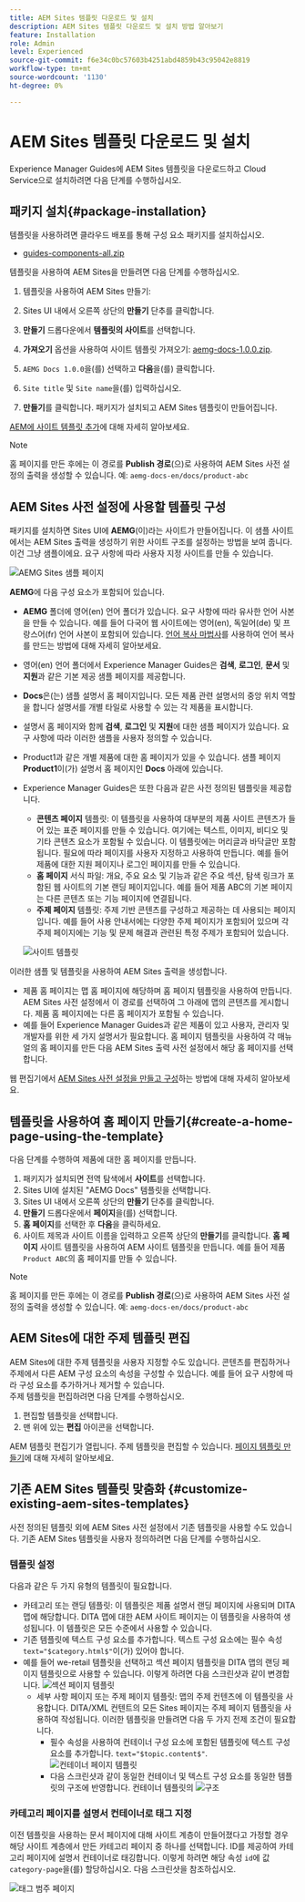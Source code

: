 ```yaml
---
title: AEM Sites 템플릿 다운로드 및 설치
description: AEM Sites 템플릿 다운로드 및 설치 방법 알아보기
feature: Installation
role: Admin
level: Experienced
source-git-commit: f6e34c0bc57603b4251abd4859b43c95042e8819
workflow-type: tm+mt
source-wordcount: '1130'
ht-degree: 0%

---
```



# AEM Sites 템플릿 다운로드 및 설치

Experience Manager Guides에 AEM Sites 템플릿을 다운로드하고 Cloud Service으로 설치하려면 다음 단계를 수행하십시오.

## 패키지 설치{#package-installation}

템플릿을 사용하려면 클라우드 배포를 통해 구성 요소 패키지를 설치하십시오.
- [guides-components-all.zip](https://github.com/adobe/aemg-sites-components/releases/tag/v1.0.0)



템플릿을 사용하여 AEM Sites을 만들려면 다음 단계를 수행하십시오.


1. 템플릿을 사용하여 AEM Sites 만들기:
1. Sites UI 내에서 오른쪽 상단의 **만들기** 단추를 클릭합니다.
1. **만들기** 드롭다운에서 **템플릿의 사이트**&#x200B;를 선택합니다.

1. **가져오기** 옵션을 사용하여 사이트 템플릿 가져오기: [aemg-docs-1.0.0.zip](https://github.com/adobe/aemg-sites-template/releases/tag/v1.0.0).
1. `AEMG Docs 1.0.0`을(를) 선택하고 **다음**&#x200B;을(를) 클릭합니다.
1. `Site title` 및 `Site name`을(를) 입력하십시오.
1. **만들기**&#x200B;를 클릭합니다. 패키지가 설치되고 AEM Sites 템플릿이 만들어집니다.

[AEM에 사이트 템플릿 추가](https://experienceleague.adobe.com/en/docs/experience-manager-cloud-service/content/sites/administering/site-creation/site-templates#adding)에 대해 자세히 알아보세요.


>[!NOTE]
>
>홈 페이지를 만든 후에는 이 경로를 **Publish 경로**(으)로 사용하여 AEM Sites 사전 설정의 출력을 생성할 수 있습니다. 예: `aemg-docs-en/docs/product-abc`


## AEM Sites 사전 설정에 사용할 템플릿 구성

패키지를 설치하면 Sites UI에 **AEMG**(이)라는 사이트가 만들어집니다. 이 샘플 사이트에서는 AEM Sites 출력을 생성하기 위한 사이트 구조를 설정하는 방법을 보여 줍니다. 이건 그냥 샘플이에요. 요구 사항에 따라 사용자 지정 사이트를 만들 수 있습니다.

![AEMG Sites 샘플 페이지](assets/aemg-sites-sample-pages.png)


**AEMG**&#x200B;에 다음 구성 요소가 포함되어 있습니다.
- **AEMG** 폴더에 영어(en) 언어 폴더가 있습니다. 요구 사항에 따라 유사한 언어 사본을 만들 수 있습니다. 예를 들어 다국어 웹 사이트에는 영어(en), 독일어(de) 및 프랑스어(fr) 언어 사본이 포함되어 있습니다.  [언어 복사 마법사](https://experienceleague.adobe.com/en/docs/experience-manager-65/content/sites/administering/introduction/tc-wizard)를 사용하여 언어 복사를 만드는 방법에 대해 자세히 알아보세요.
- 영어(en) 언어 폴더에서 Experience Manager Guides은 **검색**, **로그인**, **문서** 및 **지원**&#x200B;과 같은 기본 제공 샘플 페이지를 제공합니다.

- **Docs**은(는) 샘플 설명서 홈 페이지입니다. 모든 제품 관련 설명서의 중앙 위치 역할을 합니다
설명서를 개별 타일로 사용할 수 있는 각 제품을 표시합니다.

- 설명서 홈 페이지와 함께 **검색**, **로그인** 및 **지원**&#x200B;에 대한 샘플 페이지가 있습니다. 요구 사항에 따라 이러한 샘플을 사용자 정의할 수 있습니다.
- Product1과 같은 개별 제품에 대한 홈 페이지가 있을 수 있습니다. 샘플 페이지 **Product1**&#x200B;이(가) 설명서 홈 페이지인 **Docs** 아래에 있습니다.

- Experience Manager Guides은 또한 다음과 같은 사전 정의된 템플릿을 제공합니다.

   - **콘텐츠 페이지** 템플릿: 이 템플릿을 사용하여 대부분의 제품 사이트 콘텐츠가 들어 있는 표준 페이지를 만들 수 있습니다. 여기에는 텍스트, 이미지, 비디오 및 기타 콘텐츠 요소가 포함될 수 있습니다. 이 템플릿에는 머리글과 바닥글만 포함됩니다. 필요에 따라 페이지를 사용자 지정하고 사용하여 만듭니다. 예를 들어 제품에 대한 지원 페이지나 로그인 페이지를 만들 수 있습니다.
   - **홈 페이지** 서식 파일: 개요, 주요 요소 및 기능과 같은 주요 섹션, 탐색 링크가 포함된 웹 사이트의 기본 랜딩 페이지입니다. 예를 들어 제품 ABC의 기본 페이지는 다른 콘텐츠 또는 기능 페이지에 연결됩니다.
   - **주제 페이지** 템플릿: 주제 기반 콘텐츠를 구성하고 제공하는 데 사용되는 페이지입니다. 예를 들어 사용 안내서에는 다양한 주제 페이지가 포함되어 있으며 각 주제 페이지에는 기능 및 문제 해결과 관련된 특정 주제가 포함되어 있습니다.

  ![사이트 템플릿](assets/sites-ui-templates.png)

이러한 샘플 및 템플릿을 사용하여 AEM Sites 출력을 생성합니다.
- 제품 홈 페이지는 맵 홈 페이지에 해당하며 홈 페이지 템플릿을 사용하여 만듭니다. AEM Sites 사전 설정에서 이 경로를 선택하여 그 아래에 맵의 콘텐츠를 게시합니다. 제품 홈 페이지에는 다른 홈 페이지가 포함될 수 있습니다.
- 예를 들어 Experience Manager Guides과 같은 제품이 있고 사용자, 관리자 및 개발자를 위한 세 가지 설명서가 필요합니다.  홈 페이지 템플릿을 사용하여 각 매뉴얼의 홈 페이지를 만든 다음 AEM Sites 출력 사전 설정에서 해당 홈 페이지를 선택합니다.

웹 편집기에서 [AEM Sites 사전 설정을 만들고 구성](../user-guide/generate-output-aem-site-web-editor.md)하는 방법에 대해 자세히 알아보세요.

## 템플릿을 사용하여 홈 페이지 만들기{#create-a-home-page-using-the-template}

다음 단계를 수행하여 제품에 대한 홈 페이지를 만듭니다.
1. 패키지가 설치되면 전역 탐색에서 **사이트**&#x200B;를 선택합니다.
1. Sites UI에 설치된 &quot;AEMG Docs&quot; 템플릿을 선택합니다.
1. Sites UI 내에서 오른쪽 상단의 **만들기** 단추를 클릭합니다.
1. **만들기** 드롭다운에서 **페이지**&#x200B;을(를) 선택합니다.
1. **홈 페이지**&#x200B;를 선택한 후 **다음**&#x200B;을 클릭하세요.
1. 사이트 제목과 사이트 이름을 입력하고 오른쪽 상단의 **만들기**&#x200B;를 클릭합니다. **홈 페이지** 사이트 템플릿을 사용하여 AEM 사이트 템플릿을 만듭니다. 예를 들어 제품 `Product ABC`의 홈 페이지를 만들 수 있습니다.


>[!NOTE]
>
>홈 페이지를 만든 후에는 이 경로를 **Publish 경로**(으)로 사용하여 AEM Sites 사전 설정의 출력을 생성할 수 있습니다. 예: `aemg-docs-en/docs/product-abc`

## AEM Sites에 대한 주제 템플릿 편집

AEM Sites에 대한 주제 템플릿을 사용자 지정할 수도 있습니다. 콘텐츠를 편집하거나 주제에서 다른 AEM 구성 요소의 속성을 구성할 수 있습니다. 예를 들어 요구 사항에 따라 구성 요소를 추가하거나 제거할 수 있습니다.\
주제 템플릿을 편집하려면 다음 단계를 수행하십시오.
1. 편집할 템플릿을 선택합니다.
1. 맨 위에 있는 **편집** 아이콘을 선택합니다.

AEM 템플릿 편집기가 열립니다. 주제 템플릿을 편집할 수 있습니다. [페이지 템플릿 만들기](https://experienceleague.adobe.com/en/docs/experience-manager-65/content/sites/authoring/siteandpage/templates#editing-a-template-structure-template-author)에 대해 자세히 알아보세요.


## 기존 AEM Sites 템플릿 맞춤화 {#customize-existing-aem-sites-templates}

사전 정의된 템플릿 외에 AEM Sites 사전 설정에서 기존 템플릿을 사용할 수도 있습니다. 기존 AEM Sites 템플릿을 사용자 정의하려면 다음 단계를 수행하십시오.

### 템플릿 설정

다음과 같은 두 가지 유형의 템플릿이 필요합니다.

- 카테고리 또는 랜딩 템플릿: 이 템플릿은 제품 설명서 랜딩 페이지에 사용되며 DITA 맵에 해당합니다.  DITA 맵에 대한 AEM 사이트 페이지는 이 템플릿을 사용하여 생성됩니다. 이 템플릿은 모든 수준에서 사용할 수 있습니다.
- 기존 템플릿에 텍스트 구성 요소를 추가합니다. 텍스트 구성 요소에는 필수 속성 `text="$category.html$"`이(가) 있어야 합니다.
- 예를 들어 we-retail 템플릿을 선택하고 섹션 페이지 템플릿을 DITA 맵의 랜딩 페이지 템플릿으로 사용할 수 있습니다. 이렇게 하려면 다음 스크린샷과 같이 변경합니다.
  ![섹션 페이지 템플릿](assets/customize-existing-aem-templates-section.png)
   - 세부 사항 페이지 또는 주제 페이지 템플릿: 맵의 주제 컨텐츠에 이 템플릿을 사용합니다. DITA/XML 컨텐트의 모든 Sites 페이지는 주제 페이지 템플릿을 사용하여 작성됩니다. 이러한 템플릿을 만들려면 다음 두 가지 전제 조건이 필요합니다.
      - 필수 속성을 사용하여 컨테이너 구성 요소에 포함된 템플릿에 텍스트 구성 요소를 추가합니다. `text="$topic.content$"`.
        ![컨테이너 페이지 템플릿](assets/customize-existing-aem-templates-container.png)
      - 다음 스크린샷과 같이 동일한 컨테이너 및 텍스트 구성 요소를 동일한 템플릿의 구조에 반영합니다.
        컨테이너 템플릿의 ![구조](assets/customize-existing-aem-templates-structure.png)

### 카테고리 페이지를 설명서 컨테이너로 태그 지정

이전 템플릿을 사용하는 문서 페이지에 대해 사이트 계층이 만들어졌다고 가정할 경우 해당 사이트 계층에서 만든 카테고리 페이지 중 하나를 선택합니다. ID를 제공하여 카테고리 페이지에 설명서 컨테이너로 태깅합니다.
이렇게 하려면 해당 속성 `id`에 값 `category-page`을(를) 할당하십시오. 다음 스크린샷을 참조하십시오.

![태그 범주 페이지](assets/customize-existing-aem-templates-tagging.png)





